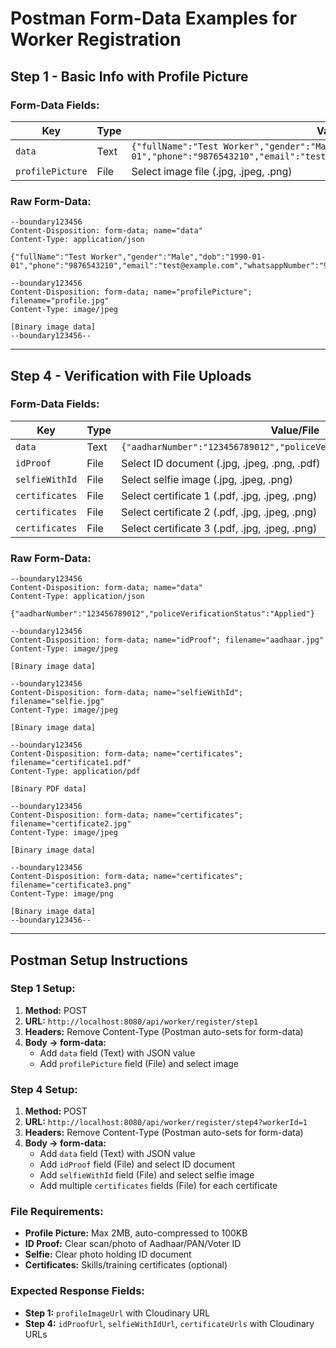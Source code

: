 # Postman Form-Data Examples for Worker Registration

## **Step 1 - Basic Info with Profile Picture**

### **Form-Data Fields:**

| Key | Type | Value/File |
|-----|------|------------|
| `data` | Text | `{"fullName":"Test Worker","gender":"Male","dob":"1990-01-01","phone":"9876543210","email":"test@example.com","whatsappNumber":"9876543210"}` |
| `profilePicture` | File | Select image file (.jpg, .jpeg, .png) |

### **Raw Form-Data:**
```
--boundary123456
Content-Disposition: form-data; name="data"
Content-Type: application/json

{"fullName":"Test Worker","gender":"Male","dob":"1990-01-01","phone":"9876543210","email":"test@example.com","whatsappNumber":"9876543210"}

--boundary123456
Content-Disposition: form-data; name="profilePicture"; filename="profile.jpg"
Content-Type: image/jpeg

[Binary image data]
--boundary123456--
```

---

## **Step 4 - Verification with File Uploads**

### **Form-Data Fields:**

| Key | Type | Value/File |
|-----|------|------------|
| `data` | Text | `{"aadharNumber":"123456789012","policeVerificationStatus":"Applied"}` |
| `idProof` | File | Select ID document (.jpg, .jpeg, .png, .pdf) |
| `selfieWithId` | File | Select selfie image (.jpg, .jpeg, .png) |
| `certificates` | File | Select certificate 1 (.pdf, .jpg, .jpeg, .png) |
| `certificates` | File | Select certificate 2 (.pdf, .jpg, .jpeg, .png) |
| `certificates` | File | Select certificate 3 (.pdf, .jpg, .jpeg, .png) |

### **Raw Form-Data:**
```
--boundary123456
Content-Disposition: form-data; name="data"
Content-Type: application/json

{"aadharNumber":"123456789012","policeVerificationStatus":"Applied"}

--boundary123456
Content-Disposition: form-data; name="idProof"; filename="aadhaar.jpg"
Content-Type: image/jpeg

[Binary image data]

--boundary123456
Content-Disposition: form-data; name="selfieWithId"; filename="selfie.jpg"
Content-Type: image/jpeg

[Binary image data]

--boundary123456
Content-Disposition: form-data; name="certificates"; filename="certificate1.pdf"
Content-Type: application/pdf

[Binary PDF data]

--boundary123456
Content-Disposition: form-data; name="certificates"; filename="certificate2.jpg"
Content-Type: image/jpeg

[Binary image data]

--boundary123456
Content-Disposition: form-data; name="certificates"; filename="certificate3.png"
Content-Type: image/png

[Binary image data]
--boundary123456--
```

---

## **Postman Setup Instructions**

### **Step 1 Setup:**
1. **Method:** POST
2. **URL:** `http://localhost:8080/api/worker/register/step1`
3. **Headers:** Remove Content-Type (Postman auto-sets for form-data)
4. **Body → form-data:**
   - Add `data` field (Text) with JSON value
   - Add `profilePicture` field (File) and select image

### **Step 4 Setup:**
1. **Method:** POST  
2. **URL:** `http://localhost:8080/api/worker/register/step4?workerId=1`
3. **Headers:** Remove Content-Type (Postman auto-sets for form-data)
4. **Body → form-data:**
   - Add `data` field (Text) with JSON value
   - Add `idProof` field (File) and select ID document
   - Add `selfieWithId` field (File) and select selfie image
   - Add multiple `certificates` fields (File) for each certificate

### **File Requirements:**
- **Profile Picture:** Max 2MB, auto-compressed to 100KB
- **ID Proof:** Clear scan/photo of Aadhaar/PAN/Voter ID
- **Selfie:** Clear photo holding ID document
- **Certificates:** Skills/training certificates (optional)

### **Expected Response Fields:**
- **Step 1:** `profileImageUrl` with Cloudinary URL
- **Step 4:** `idProofUrl`, `selfieWithIdUrl`, `certificateUrls` with Cloudinary URLs
